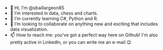 - 👋 Hi, I’m @sbaillargeon85
- 👀 I’m interested in data, chess and charts.
- 🌱 I’m currently learning C#, Python and R.
- 💞️ I’m looking to collaborate on anything new and exciting that includes data visualization.
- 📫 How to reach me: you've got a perfect way here on Github! I'm also pretty active in LinkedIn, or you can write me an e-mail 😉
